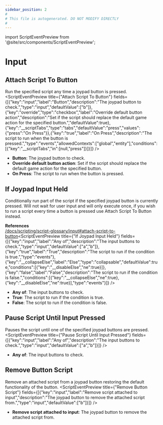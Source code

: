 ```yaml
---
sidebar_position: 2
#
# This file is autogenerated. DO NOT MODIFY DIRECTLY
#
---
```


import ScriptEventPreview from '@site/src/components/ScriptEventPreview';

# Input

## Attach Script To Button
Run the specified script any time a joypad button is pressed.
<ScriptEventPreview title={"Attach Script To Button"} fields={[{"key":"input","label":"Button","description":"The joypad button to check.","type":"input","defaultValue":["b"]},{"key":"override","type":"checkbox","label":"Override default button action","description":"Set if the script should replace the default game action for the specified button.","defaultValue":true},{"key":"__scriptTabs","type":"tabs","defaultValue":"press","values":{"press":"On Press"}},{"key":"true","label":"On Press","description":"The script to run when the button is pressed.","type":"events","allowedContexts":["global","entity"],"conditions":[{"key":"__scriptTabs","in":[null,"press"]}]}]} />

- **Button**: The joypad button to check.  
- **Override default button action**: Set if the script should replace the default game action for the specified button.  
- **On Press**: The script to run when the button is pressed.  

## If Joypad Input Held
Conditionally run part of the script if the specified joypad button is currently pressed. Will not wait for user input and will only execute once, if you wish to run a script every time a button is pressed use Attach Script To Button instead.

**References**  
[/docs/scripting/script-glossary/input#attach-script-to-button](/docs/scripting/script-glossary/input#attach-script-to-button)<ScriptEventPreview title={"If Joypad Input Held"} fields={[{"key":"input","label":"Any of","description":"The input buttons to check.","type":"input","defaultValue":["a","b"]},{"key":"true","label":"True","description":"The script to run if the condition is true.","type":"events"},{"key":"__collapseElse","label":"Else","type":"collapsable","defaultValue":true,"conditions":[{"key":"__disableElse","ne":true}]},{"key":"false","label":"False","description":"The script to run if the condition is false.","conditions":[{"key":"__collapseElse","ne":true},{"key":"__disableElse","ne":true}],"type":"events"}]} />

- **Any of**: The input buttons to check.  
- **True**: The script to run if the condition is true.  
- **False**: The script to run if the condition is false.  

## Pause Script Until Input Pressed
Pauses the script until one of the specified joypad buttons are pressed.
<ScriptEventPreview title={"Pause Script Until Input Pressed"} fields={[{"key":"input","label":"Any of","description":"The input buttons to check.","type":"input","defaultValue":["a","b"]}]} />

- **Any of**: The input buttons to check.  

## Remove Button Script
Remove an attached script from a joypad button restoring the default functionality of the button.
<ScriptEventPreview title={"Remove Button Script"} fields={[{"key":"input","label":"Remove script attached to input","description":"The joypad button to remove the attached script from.","type":"input","defaultValue":["b"]}]} />

- **Remove script attached to input**: The joypad button to remove the attached script from.  


